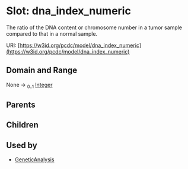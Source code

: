 
# Slot: dna_index_numeric


The ratio of the DNA content or chromosome number in a tumor sample compared to that in a normal sample.

URI: [https://w3id.org/pcdc/model/dna_index_numeric](https://w3id.org/pcdc/model/dna_index_numeric)


## Domain and Range

None &#8594;  <sub>0..1</sub> [Integer](types/Integer.md)

## Parents


## Children


## Used by

 * [GeneticAnalysis](GeneticAnalysis.md)
